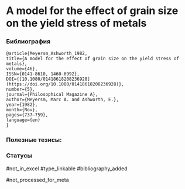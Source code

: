 # A model for the effect of grain size on the yield stress of metals

### Библиография
```
@article{Meyersm_Ashworth_1982,
title={A model for the effect of grain size on the yield stress of metals},
volume={46},
ISSN={0141-8610, 1460-6992},
DOI={[10.1080/01418618208236928](https://doi.org/10.1080/01418618208236928)},
number={5},
journal={Philosophical Magazine A},
author={Meyersm, Marc A. and Ashworth, E.},
year={1982},
month={Nov},
pages={737–759},
language={en}
}
```

### Полезные тезисы:

### Статусы
#not_in_excel 
#type_linkable 
#bibliography_added

#not_processed_for_meta

